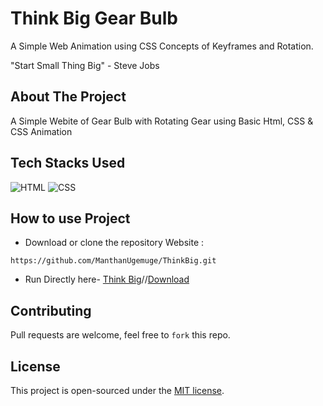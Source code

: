 # Think Big Gear Bulb
A Simple Web Animation using CSS Concepts of Keyframes and Rotation.

"Start Small Thing Big" - Steve Jobs

## About The Project

A Simple Webite of Gear Bulb with Rotating Gear using Basic Html, CSS & CSS Animation


## Tech Stacks Used


![HTML](https://img.shields.io/badge/html5%20-%23E34F26.svg?&style=for-the-badge&logo=html5&logoColor=white)
![CSS](https://img.shields.io/badge/css3%20-%231572B6.svg?&style=for-the-badge&logo=css3&logoColor=white)

## How to use Project


- Download or clone the repository Website : 

```
https://github.com/ManthanUgemuge/ThinkBig.git

```
- Run Directly here- [Think Big](https://manthanugemuge.github.io/ThinkBig/)//[Download](https://github.com/ManthanUgemuge/ThinkBig/archive/refs/heads/main.zip)


## Contributing
Pull requests are welcome, feel free to ```fork``` this repo.

## License
This project is open-sourced under the [MIT license]().
